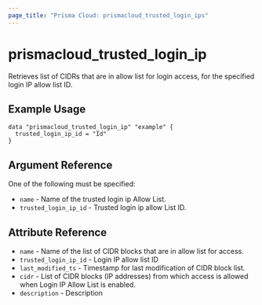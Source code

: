 ```yaml
---
page_title: "Prisma Cloud: prismacloud_trusted_login_ips"
---
```


# prismacloud_trusted_login_ip

Retrieves list of CIDRs that are in allow list for login access, for the specified login IP allow list ID.

## Example Usage

```hcl
data "prismacloud_trusted_login_ip" "example" {
  trusted_login_ip_id = "Id"
}
```

## Argument Reference

One of the following must be specified:

* `name` - Name of the trusted login ip Allow List.
* `trusted_login_ip_id` - Trusted login ip allow List ID.

## Attribute Reference

* `name` - Name of the list of CIDR blocks that are in allow list for access.
* `trusted_login_ip_id` - Login IP allow list ID
* `last_modified_ts` - Timestamp for last modification of CIDR block list.
* `cidr` - List of CIDR blocks (IP addresses) from which access is allowed when Login IP Allow List is enabled.
* `description` - Description
